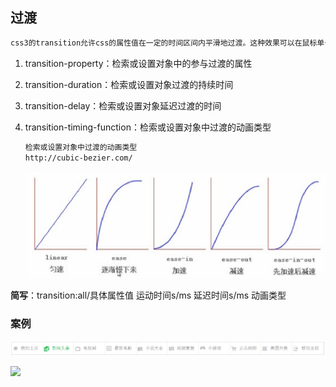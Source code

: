 ## 过渡

```txt
css3的transition允许css的属性值在一定的时间区间内平滑地过渡。这种效果可以在鼠标单击、获得焦点、被点击或对元素任何改变中触发，并圆滑地以动画效果改变CSS的属性值
```

1. transition-property：检索或设置对象中的参与过渡的属性

2. transition-duration：检索或设置对象过渡的持续时间

3. transition-delay：检索或设置对象延迟过渡的时间

4. transition-timing-function：检索或设置对象中过渡的动画类型

   ```txt
   检索或设置对象中过渡的动画类型
   http://cubic-bezier.com/
   ```

   ![](./img/8.png)



**简写**：transition:all/具体属性值    运动时间s/ms   延迟时间s/ms   动画类型





### 案例

![](./img/9.png)



![](./img/10.png)


